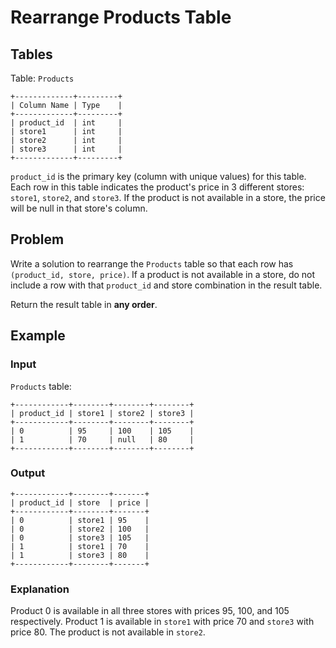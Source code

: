 # Rearrange Products Table

## Tables

Table: `Products`

```
+-------------+---------+
| Column Name | Type    |
+-------------+---------+
| product_id  | int     |
| store1      | int     |
| store2      | int     |
| store3      | int     |
+-------------+---------+
```

`product_id` is the primary key (column with unique values) for this table.
Each row in this table indicates the product's price in 3 different stores:
`store1`, `store2`, and `store3`.
If the product is not available in a store, the price will be null in that
store's column.

## Problem

Write a solution to rearrange the `Products` table so that each row has
`(product_id, store, price)`. If a product is not available in a store, do not
include a row with that `product_id` and store combination in the result table.

Return the result table in **any order**.

## Example

### Input

`Products` table:

```
+------------+--------+--------+--------+
| product_id | store1 | store2 | store3 |
+------------+--------+--------+--------+
| 0          | 95     | 100    | 105    |
| 1          | 70     | null   | 80     |
+------------+--------+--------+--------+
```

### Output

```
+------------+--------+-------+
| product_id | store  | price |
+------------+--------+-------+
| 0          | store1 | 95    |
| 0          | store2 | 100   |
| 0          | store3 | 105   |
| 1          | store1 | 70    |
| 1          | store3 | 80    |
+------------+--------+-------+
```

### Explanation

Product 0 is available in all three stores with prices 95, 100, and 105
respectively.
Product 1 is available in `store1` with price 70 and `store3` with price 80. The
product is not available in `store2`.
